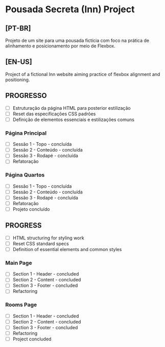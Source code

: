 # Pousada Secreta (Inn) Project

## [PT-BR]
Projeto de um site para uma pousada fictícia com foco na prática de alinhamento e posicionamento por meio de Flexbox.

## [EN-US]
Project of a fictional Inn website aiming practice of flexbox alignment and positioning.

## PROGRESSO
- [ ] Estruturação da página HTML para posterior estilização
- [ ] Reset das especificações CSS padrões
- [ ] Definição de elementos essenciais e estilizações comuns
### Página Principal
- [ ] Sessão 1 - Topo - concluída
- [ ] Sessão 2 - Conteúdo - concluída
- [ ] Sessão 3 - Rodapé - concluída
- [ ] Refatoração
### Página Quartos
- [ ] Sessão 1 - Topo - concluída
- [ ] Sessão 2 - Conteúdo - concluída
- [ ] Sessão 3 - Rodapé - concluída
- [ ] Refatoração
- [ ] Projeto concluído

## PROGRESS
- [ ] HTML structuring for styling work
- [ ] Reset CSS standard specs
- [ ] Definition of essential elements and common styles
### Main Page
- [ ] Section 1 - Header - concluded
- [ ] Section 2 - Content - concluded
- [ ] Section 3 - Footer - concluded
- [ ] Refactoring
### Rooms Page
- [ ] Section 1 - Header - concluded
- [ ] Section 2 - Content - concluded
- [ ] Section 3 - Footer - concluded
- [ ] Refactoring
- [ ] Project concluded
